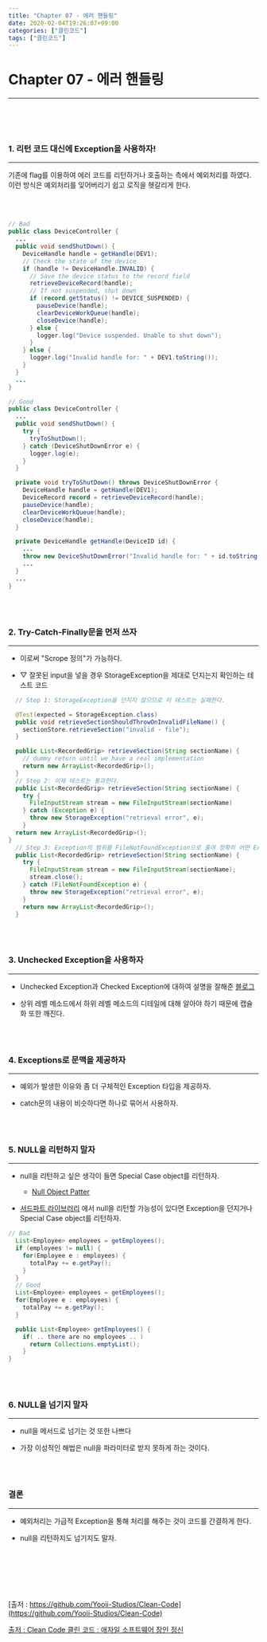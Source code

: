 ```yaml
---
title: "Chapter 07 - 에러 핸들링"
date: 2020-02-04T19:26:07+09:00
categories: ["클린코드"]
tags: ["클린코드"]
---
```


# Chapter 07 - 에러 핸들링
***

<br><br><br>

### 1. 리턴 코드 대신에 Exception을 사용하자!
***

기존에 flag를 이용하여 에러 코드를 리턴하거나 호출하는 측에서 예외처리를 하였다. 이런 방식은 예외처리를 잊어버리기 쉽고 로직을 헷갈리게 한다.

<br><br>

~~~java
// Bad
public class DeviceController {
  ...
  public void sendShutDown() {
    DeviceHandle handle = getHandle(DEV1);
    // Check the state of the device
    if (handle != DeviceHandle.INVALID) {
      // Save the device status to the record field
      retrieveDeviceRecord(handle);
      // If not suspended, shut down
      if (record.getStatus() != DEVICE_SUSPENDED) {
        pauseDevice(handle);
        clearDeviceWorkQueue(handle);
        closeDevice(handle);
      } else {
        logger.log("Device suspended. Unable to shut down");
      }
    } else {
      logger.log("Invalid handle for: " + DEV1.toString());
    }
  }
  ...
}

// Good
public class DeviceController {
  ...
  public void sendShutDown() {
    try {
      tryToShutDown();
    } catch (DeviceShutDownError e) {
      logger.log(e);
    }
  }

  private void tryToShutDown() throws DeviceShutDownError {
    DeviceHandle handle = getHandle(DEV1);
    DeviceRecord record = retrieveDeviceRecord(handle);
    pauseDevice(handle);
    clearDeviceWorkQueue(handle);
    closeDevice(handle);
  }

  private DeviceHandle getHandle(DeviceID id) {
    ...
    throw new DeviceShutDownError("Invalid handle for: " + id.toString());
    ...
  }
  ...
}
~~~

<br><br>

### 2. Try-Catch-Finally문을 먼저 쓰자
***

- 이로써 "Scrope 정의"가 가능하다.

- ▽ 잘못된 input을 넣을 경우 StorageException을 제대로 던지는지 확인하는 테스트 코드

~~~java
  // Step 1: StorageException을 던지지 않으므로 이 테스트는 실패한다.

  @Test(expected = StorageException.class)
  public void retrieveSectionShouldThrowOnInvalidFileName() {
    sectionStore.retrieveSection("invalid - file");
  }

  public List<RecordedGrip> retrieveSection(String sectionName) {
    // dummy return until we have a real implementation
    return new ArrayList<RecordedGrip>();
  }
  // Step 2: 이제 테스트는 통과한다.
  public List<RecordedGrip> retrieveSection(String sectionName) {
    try {
      FileInputStream stream = new FileInputStream(sectionName)
    } catch (Exception e) {
      throw new StorageException("retrieval error", e);
    }
  return new ArrayList<RecordedGrip>();
}
  // Step 3: Exception의 범위를 FileNotFoundException으로 줄여 정확히 어떤 Exception이 발생한지 체크하자.
  public List<RecordedGrip> retrieveSection(String sectionName) {
    try {
      FileInputStream stream = new FileInputStream(sectionName);
      stream.close();
    } catch (FileNotFoundException e) {
      throw new StorageException("retrieval error", e);
    }
    return new ArrayList<RecordedGrip>();
  }
~~~

<br><br>

### 3. Unchecked Exception을 사용하자
***

- Unchecked Exception과 Checked Exception에 대하여 설명을 잘해준 [블로그](https://close852.tistory.com/47)

- 상위 레벨 메소드에서 하위 레벨 메소드의 디테일에 대해 알아야 하기 때문에 캡슐화 또한 깨진다.

<br><br>

### 4. Exceptions로 문맥을 제공하자
***

- 예외가 발생한 이유와 좀 더 구체적인 Exception 타입을 제공하자.

- catch문의 내용이 비슷하다면 하나로 묶어서 사용하자.

<br><br>

### 5. NULL을 리턴하지 말자
***

- null을 리턴하고 싶은 생각이 들면 Special Case object를 리턴하자.

  - [Null Object Patter](https://johngrib.github.io/wiki/null-object-pattern/)

- [서드파트 라이브러리](https://tuhbm.github.io/2018/01/26/thirdParty/) 에서 null을 리턴할 가능성이 있다면 Exception을 던지거나 Special Case object를 리턴하자.

~~~java
// Bad
  List<Employee> employees = getEmployees();
  if (employees != null) {
    for(Employee e : employees) {
      totalPay += e.getPay();
    }
  }
  // Good
  List<Employee> employees = getEmployees();
  for(Employee e : employees) {
    totalPay += e.getPay();
  }

  public List<Employee> getEmployees() {
    if( .. there are no employees .. )
      return Collections.emptyList();
    }
}
~~~

<br><br>

### 6. NULL을 넘기지 말자
***

- null을 메서드로 넘기는 것 또한 나쁘다

- 가장 이성적인 해법은 null을 파라미터로 받지 못하게 하는 것이다.

<br><br>

### 결론
***

- 예외처리는 가급적 Exception을 통해 처리를 해주는 것이 코드를 간결하게 한다.

- null을 리턴하지도 넘기지도 말자.

<br><br><br><br><br>

[출저 : https://github.com/Yooii-Studios/Clean-Code](https://github.com/Yooii-Studios/Clean-Code)

[출저 : Clean Code 클린 코드 : 애자일 소프트웨어 장인 정신](http://www.yes24.com/Product/Goods/11681152)
